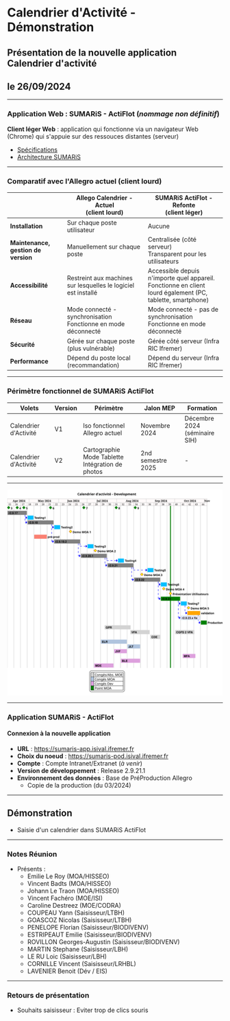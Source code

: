 # Calendrier d'Activité - Démonstration

## Présentation de la nouvelle application Calendrier d'activité

## le 26/09/2024

---

### Application Web : SUMARiS - ActiFlot (_nommage non définitif_)

**Client léger Web** : application qui fonctionne via un navigateur Web (Chrome) qui s'appuie sur des ressouces distantes (serveur)

- [Spécifications](https://gitlab.ifremer.fr/sih-public/sumaris/sumaris-doc/-/blob/master/projects/activity-calendar/spe/collecte_de_donnees.md?ref_type=heads)
- [Architecture SUMARiS](https://gitlab.ifremer.fr/sih-public/sumaris/sumaris-doc/-/blob/master/architecture/general_architecture.md?ref_type=heads)

---

### Comparatif avec l'Allegro actuel (client lourd)

|                                     | **Allego Calendrier - Actuel <br> (client lourd)**                   | **SUMARiS ActiFlot - Refonte <br> (client léger)**                                                             |         
|-------------------------------------|----------------------------------------------------------------------|----------------------------------------------------------------------------------------------------------------|
| **Installation**                    | Sur chaque poste utilisateur                                         | Aucune                                                                                                         | 
| **Maintenance, gestion de version** | Manuellement sur chaque poste                                        | Centralisée (côté serveur)<br>Transparent pour les utilisateurs                                                |
| **Accessibilité**                   | Restreint aux machines sur lesquelles le logiciel est installé       | Accessible depuis n'importe quel appareil. <br>Fonctionne en client lourd également (PC, tablette, smartphone) | 
| **Réseau**                          | Mode connecté - synchronisation<br>Fonctionne en mode déconnecté<br> | Mode connecté - pas de synchronisation<br>Fonctionne en mode déconnecté                                        |
| **Sécurité**                        | Gérée sur chaque poste (plus vulnérable)                             | Gérée côté serveur (Infra RIC Ifremer)                                                                         |
| **Performance**                     | Dépend du poste local (recommandation)                               | Dépend du serveur (Infra RIC Ifremer)                                                                          |
<!-- .element: class="font-size-extra-small" -->

---

### Périmètre fonctionnel de **SUMARiS ActiFlot**


| **Volets**             | **Version** | **Périmètre**                                            | **Jalon MEP**     | **Formation**                     |         
|------------------------|-------------|----------------------------------------------------------|-------------------|-----------------------------------|
| Calendrier d'Activité  | V1          | Iso fonctionnel Allegro actuel                           | Novembre 2024     | Décembre 2024<br/>(séminaire SIH) | 
| Calendrier d'Activité  | V2          | Cartographie<br/>Mode Tablette<br/>Intégration de photos | 2nd semestre 2025 | -                                 |
<!-- .element: class="font-size-extra-small" -->
---

![ui-calendrier-planning](/projects/activity-calendar/not/images/refonte-activity-calendar-planning-sprints.svg)<!-- .element: style="width: 75%" -->

---

### Application SUMARiS - ActiFlot

#### Connexion à la nouvelle application
- **URL** : https://sumaris-app.isival.ifremer.fr
- **Choix du noeud** : https://sumaris-pod.isival.ifremer.fr
- **Compte** : Compte Intranet/Extranet (_à venir_)
- **Version de développement** : Release 2.9.21.1
- **Environnement des données** : Base de PréProduction Allegro
  - Copie de la production (du 03/2024)

---

## Démonstration 

- Saisie d'un calendrier dans SUMARiS ActiFlot

---

### Notes Réunion

- Présents :
  - Emilie Le Roy (MOA/HISSEO)
  - Vincent Badts (MOA/HISSEO)
  - Johann Le Traon (MOA/HISSEO)
  - Vincent Fachéro (MOE/ISI)
  - Caroline Destreez (MOE/CODRA)
  - COUPEAU Yann (Saisisseur/LTBH)
  - GOASCOZ Nicolas (Saisisseur/LTBH)
  - PENELOPE Florian (Saisisseur/BIODIVENV)
  - ESTRIPEAUT Emilie (Saisisseur/BIODIVENV)
  - ROVILLON Georges-Augustin (Saisisseur/BIODIVENV)
  - MARTIN Stephane (Saisisseur/LBH)
  - LE RU Loic (Saisisseur/LBH)
  - CORNILLE Vincent (Saisisseur/LRHBL)
  - LAVENIER Benoit (Dév / EIS)

---

### Retours de présentation 

- Souhaits saisisseur : Eviter trop de clics souris
